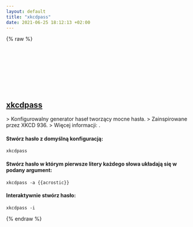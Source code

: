 ```yaml
---
layout: default
title: "xkcdpass"
date: 2021-06-25 18:12:13 +02:00
---
```

{% raw %}
<h2 id="xkcdpass">
  <a href="/pl/common/xkcdpass.html">xkcdpass</a> <a href="#xkcdpass"><svg class="icon">
    <use href="/assets/images/unicode_sprite.svg#link" />
  </svg></a>
</h2>
> Konfigurowalny generator haseł tworzący mocne hasła.
> Zainspirowane przez XKCD 936.
> Więcej informacji: <https://github.com/redacted/XKCD-password-generator>.

#### Stwórz hasło z domyślną konfiguracją:
```shell
xkcdpass
```
#### Stwórz hasło w którym pierwsze litery każdego słowa układają się w podany argument:
```shell
xkcdpass -a {{acrostic}}
```
#### Interaktywnie stwórz hasło:
```shell
xkcdpass -i
```
{% endraw %}
